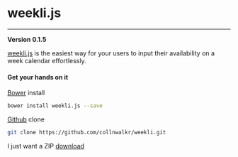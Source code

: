 # weekli.js
---
**Version 0.1.5**

[weekli.js](http://collnwalkr.github.io/weekli/) is the easiest way for your users to input their availability on a week calendar effortlessly.

#### Get your hands on it
[Bower](http://bower.io) install
```bash
bower install weekli.js --save
```
[Github](https://github.com/) clone
```bash
git clone https://github.com/collnwalkr/weekli.git
```

I just want a ZIP [download](https://github.com/collnwalkr/weekli/releases/download/0.1.5/weekli_js.zip)
